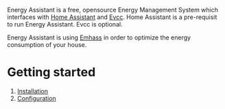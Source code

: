 Energy Assistant is a free, opensource Energy Management System which interfaces with [Home Assistant](https://www.home-assistant.io/) and [Evcc](https://evcc.io/). Home Assistant is a pre-requisit to run Energy Assistant. Evcc is optional.

Energy Assistant is using [Emhass](https://emhass.readthedocs.io/en/latest/) in order to optimize the energy consumption of your house.

# Getting started

1. [Installation](installation.md)
2. [Configuration](config_file.md)
